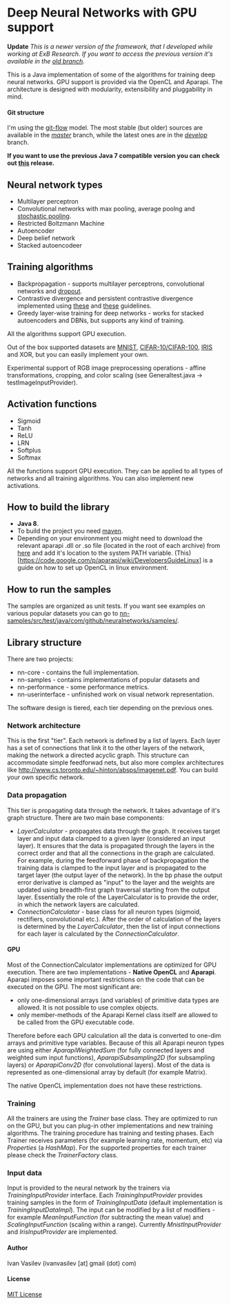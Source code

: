 # Deep Neural Networks with GPU support

**Update**
_This is a newer version of the framework, that I developed while working at ExB Research. If you want to access the previous version it's available in the [old branch](https://github.com/ivan-vasilev/neuralnetworks/tree/old)._

This is a Java implementation of some of the algorithms for training deep neural networks. GPU support is provided via the OpenCL and Aparapi.
The architecture is designed with modularity, extensibility and pluggability in mind.

#### Git structure
I'm using the [git-flow](https://github.com/nvie/gitflow) model. The most stable (but older) sources are available in the [_master_](https://github.com/ivan-vasilev/neuralnetworks/tree/master) branch, while the latest ones are in the [_develop_](https://github.com/ivan-vasilev/neuralnetworks/tree/develop) branch.

**If you want to use the previous Java 7 compatible version you can check out [this](https://github.com/ivan-vasilev/neuralnetworks/releases/tag/v0.1.0-alpha) release.**

## Neural network types
* Multilayer perceptron
* Convolutional networks with max pooling, average poolng and [stochastic pooling](http://techtalks.tv/talks/stochastic-pooling-for-regularization-of-deep-convolutional-neural-networks/58106/).
* Restricted Boltzmann Machine
* Autoencoder
* Deep belief network
* Stacked autoencodeer

## Training algorithms
* Backpropagation - supports multilayer perceptrons, convolutional networks and [dropout](http://arxiv.org/pdf/1207.0580.pdf).
* Contrastive divergence and persistent contrastive divergence implemented using [these](http://www.iro.umontreal.ca/~lisa/publications2/index.php/publications/show/239) and [these](http://www.cs.toronto.edu/~hinton/absps/guideTR.pdf) guidelines.
* Greedy layer-wise training for deep networks - works for stacked autoencoders and DBNs, but supports any kind of training.

All the algorithms support GPU execution. 

Out of the box supported datasets are [MNIST](http://yann.lecun.com/exdb/mnist/), [CIFAR-10/CIFAR-100](http://www.cs.toronto.edu/~kriz/cifar.html), [IRIS](http://archive.ics.uci.edu/ml/datasets/Iris) and XOR, but you can easily implement your own.

Experimental support of RGB image preprocessing operations - affine transformations, cropping, and color scaling (see Generaltest.java -> testImageInputProvider).

## Activation functions
* Sigmoid
* Tanh
* ReLU
* LRN
* Softplus
* Softmax

All the functions support GPU execution. They can be applied to all types of networks and all training algorithms. You can also implement new activations.

## How to build the library
* **Java 8**.
* To build the project you need [maven](http://maven.apache.org/).
* Depending on your environment you might need to download the relevant aparapi .dll or .so file (located in the root of each archive) from [here](https://code.google.com/p/aparapi/downloads/list) and add it's location to the system PATH variable. (This)[https://code.google.com/p/aparapi/wiki/DevelopersGuideLinux] is a guide on how to set up OpenCL in linux environment.

## How to run the samples
The samples are organized as unit tests. If you want see examples on various popular datasets you can go to [nn-samples/src/test/java/com/github/neuralnetworks/samples/](https://github.com/ivan-vasilev/neuralnetworks/tree/master/nn-samples/src/test/java/com/github/neuralnetworks/samples/test).

## Library structure
There are two projects:

* nn-core - contains the full implementation.
* nn-samples - contains implementations of popular datasets and 
* nn-performance - some performance metrics.
* nn-userinterface - unfinished work on visual network representation.

The software design is tiered, each tier depending on the previous ones.

### Network architecture
This is the first "tier". Each network is defined by a list of layers. Each layer has a set of connections that link it to the other layers of the network, making the network a directed acyclic graph. This structure can accommodate simple feedforwad nets, but also more complex architectures like http://www.cs.toronto.edu/~hinton/absps/imagenet.pdf. You can build your own specific network.

### Data propagation

This tier is propagating data through the network. It takes advantage of it's graph structure. There are two main base components:

* _LayerCalculator_ - propagates data through the graph. It receives target layer and input data clamped to a given layer (considered an input layer). It ensures that the data is propagated through the layers in the correct order and that all the connections in the graph are calculated. For example, during the feedforward phase of backpropagation the training data is clamped to the input layer and is propagated to the target layer (the output layer of the network). In the bp phase the output error derivative is clamped as "input" to the layer and the weights are updated using breadth-first graph traversal starting from the output layer. Essentially the role of the LayerCalculator is to provide the order, in which the network layers are calculated.
* _ConnectionCalculator_ - base class for all neuron types (sigmoid, rectifiers, convolutional etc.). After the order of calculation of the layers is determined by the _LayerCalculator_, then the list of input connections for each layer is calculated by the _ConnectionCalculator_.

#### GPU
Most of the ConnectionCalculator implementations are optimized for GPU execution. There are two implementations - **Native OpenCL** and **Aparapi**. Aparapi imposes some important restrictions on the code that can be executed on the GPU. The most significant are:

* only one-dimensional arrays (and variables) of primitive data types are allowed. It is not possible to use complex objects.
* only member-methods of the Aparapi Kernel class itself are allowed to be called from the GPU executable code. 

Therefore before each GPU calculation all the data is converted to one-dim arrays and primitive type variables. Because of this all Aparapi neuron types are using either _AparapiWeightedSum_ (for fully connected layers and weighted sum input functions), _AparapiSubsampling2D_ (for subsampling layers) or _AparapiConv2D_ (for convolutional layers). 
Most of the data is represented as one-dimensional array by default (for example Matrix).

The native OpenCL implementation does not have these restrictions.

### Training
All the trainers are using the _Trainer_ base class. They are optimized to run on the GPU, but you can plug-in other implementations and new training algorithms. The training procedure has training and testing phases. Each Trainer receives parameters (for example learning rate, momentum, etc) via _Properties_ (a _HashMap_). For the supported properties for each trainer please check the _TrainerFactory_ class.

### Input data
Input is provided to the neural network by the trainers via _TrainingInputProvider_ interface. Each _TrainingInputProvider_ provides training samples in the form of _TrainingInputData_ (default implementation is _TrainingInputDataImpl_). The input can be modified by a list of modifiers - for example _MeanInputFunction_ (for subtracting the mean value) and _ScalingInputFunction_ (scaling within a range). Currently _MnistInputProvider_ and _IrisInputProvider_ are implemented.

#### Author
Ivan Vasilev (ivanvasilev [at] gmail (dot) com)

#### License
[MIT License](http://opensource.org/licenses/MIT)
